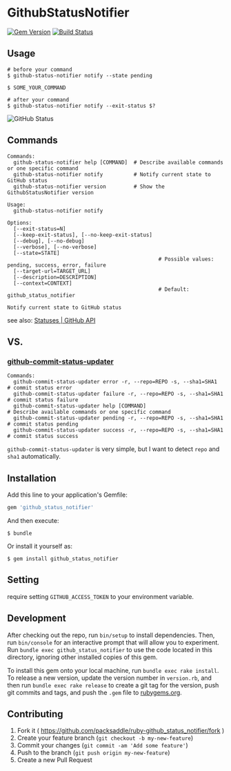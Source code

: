 # GithubStatusNotifier

[![Gem Version](http://img.shields.io/gem/v/github_status_notifier.svg?style=flat)](http://badge.fury.io/rb/github_status_notifier)
[![Build Status](http://img.shields.io/travis/packsaddle/ruby-github_status_notifier/master.svg?style=flat)](https://travis-ci.org/packsaddle/ruby-github_status_notifier)

## Usage

```
# before your command
$ github-status-notifier notify --state pending

$ SOME_YOUR_COMMAND

# after your command
$ github-status-notifier notify --exit-status $?
```

![GitHub Status](https://cloud.githubusercontent.com/assets/75448/6426125/d4bd4bb8-bf8c-11e4-829e-79b02bb7d6f2.png)

## Commands

```
Commands:
  github-status-notifier help [COMMAND]  # Describe available commands or one specific command
  github-status-notifier notify          # Notify current state to GitHub status
  github-status-notifier version         # Show the GithubStatusNotifier version

Usage:
  github-status-notifier notify

Options:
  [--exit-status=N]
  [--keep-exit-status], [--no-keep-exit-status]
  [--debug], [--no-debug]
  [--verbose], [--no-verbose]
  [--state=STATE]
                                                 # Possible values: pending, success, error, failure
  [--target-url=TARGET_URL]
  [--description=DESCRIPTION]
  [--context=CONTEXT]
                                                 # Default: github_status_notifier

Notify current state to GitHub status
```

see also: [Statuses | GitHub API](https://developer.github.com/v3/repos/statuses/)

## VS.

### [github-commit-status-updater](https://github.com/joker1007/github-commit-status-updater)

```
Commands:
  github-commit-status-updater error -r, --repo=REPO -s, --sha1=SHA1    # commit status error
  github-commit-status-updater failure -r, --repo=REPO -s, --sha1=SHA1  # commit status failure
  github-commit-status-updater help [COMMAND]                           # Describe available commands or one specific command
  github-commit-status-updater pending -r, --repo=REPO -s, --sha1=SHA1  # commit status pending
  github-commit-status-updater success -r, --repo=REPO -s, --sha1=SHA1  # commit status success
```

`github-commit-status-updater` is very simple, but I want to detect `repo` and `sha1` automatically.

## Installation

Add this line to your application's Gemfile:

```ruby
gem 'github_status_notifier'
```

And then execute:

    $ bundle

Or install it yourself as:

    $ gem install github_status_notifier

## Setting

require setting `GITHUB_ACCESS_TOKEN` to your environment variable.



## Development

After checking out the repo, run `bin/setup` to install dependencies. Then, run `bin/console` for an interactive prompt that will allow you to experiment. Run `bundle exec github_status_notifier` to use the code located in this directory, ignoring other installed copies of this gem.

To install this gem onto your local machine, run `bundle exec rake install`. To release a new version, update the version number in `version.rb`, and then run `bundle exec rake release` to create a git tag for the version, push git commits and tags, and push the `.gem` file to [rubygems.org](https://rubygems.org).

## Contributing

1. Fork it ( https://github.com/packsaddle/ruby-github_status_notifier/fork )
2. Create your feature branch (`git checkout -b my-new-feature`)
3. Commit your changes (`git commit -am 'Add some feature'`)
4. Push to the branch (`git push origin my-new-feature`)
5. Create a new Pull Request
